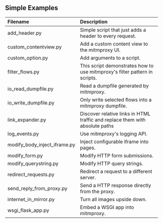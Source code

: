 ## Simple Examples

| Filename                       | Description                                                                  |
| :----------------------------- | :--------------------------------------------------------------------------- |
| add_header.py                  | Simple script that just adds a header to every request.                      |
| custom_contentview.py          | Add a custom content view to the mitmproxy UI.                               |
| custom_option.py               | Add arguments to a script.                                                   |
| filter_flows.py                | This script demonstrates how to use mitmproxy's filter pattern in scripts.   |
| io_read_dumpfile.py            | Read a dumpfile generated by mitmproxy.                                      |
| io_write_dumpfile.py           | Only write selected flows into a mitmproxy dumpfile.                         |
| link_expander.py               | Discover relative links in HTML traffic and replace them with absolute paths |
| log_events.py                  | Use mitmproxy's logging API.                                                 |
| modify_body_inject_iframe.py   | Inject configurable iframe into pages.                                       |
| modify_form.py                 | Modify HTTP form submissions.                                                |
| modify_querystring.py          | Modify HTTP query strings.                                                   |
| redirect_requests.py           | Redirect a request to a different server.                                    |
| send_reply_from_proxy.py       | Send a HTTP response directly from the proxy.                                |
| internet_in_mirror.py          | Turn all images upside down.                                                 |
| wsgi_flask_app.py              | Embed a WSGI app into mitmproxy.                                             |
